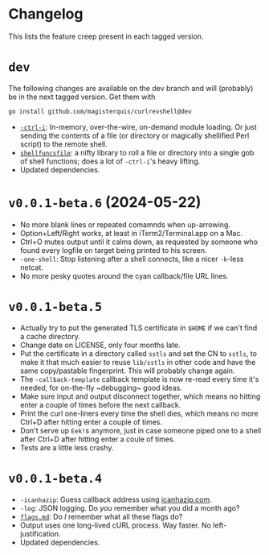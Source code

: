 Changelog
=========
This lists the feature creep present in each tagged version.

`dev`
=====
The following changes are available on the dev branch and will (probably) be
in the next tagged version.  Get them with
```sh
go install github.com/magisterquis/curlrevshell@dev
```
- [`-ctrl-i`](./flags#-ctrl-i): In-memory, over-the-wire, on-demand module
  loading.  Or just sending the contents of a file (or directory or magically
  shellified Perl script) to the remote shell.
- [`shellfuncsfile`](../lib/shellfuncsfile): a nifty library to roll a
  file or directory into a single gob of shell functions; does a lot of
  `-ctrl-i`'s heavy lifting.
- Updated dependencies.

`v0.0.1-beta.6` (2024-05-22)
============================
- No more blank lines or repeated comamnds when up-arrowing.
- Option+Left/Right works, at least in iTerm2/Terminal.app on a Mac.
- Ctrl+O mutes output until it calms down, as requested by someone who found
  every logfile on target being printed to his screen.
- `-one-shell`: Stop listening after a shell connects, like a nicer `-k`-less
  netcat.
- No more pesky quotes around the cyan callback/file URL lines.


`v0.0.1-beta.5`
===============
- Actually try to put the generated TLS certificate in `$HOME` if we can't find
  a cache directory.
- Change date on LICENSE, only four months late.
- Put the certificate in a directory called `sstls` and set the CN to `sstls`,
  to make it that much easier to reuse `lib/sstls` in other code and have the
  same copy/pastable fingerprint.  This will probably change again.
- The `-callback-template` callback template is now re-read every time it's
  needed, for on-the-fly ~debugging~ good ideas.
- Make sure input and output disconnect together, which means no hitting enter
  a couple of times before the next callback.
- Print the curl one-liners every time the shell dies, which means no more
  Ctrl+D after hitting enter a couple of times.
- Don't serve up `Eek!`s anymore, just in case someone piped one to a shell
  after Ctrl+D after hitting enter a coule of times.
- Tests are a little less crashy.


`v0.0.1-beta.4`
===============
- `-icanhazip`: Guess callback address using [icanhazip.com](https://icanhazip.com).
- `-log`: JSON logging.  Do _you_ remember what you did a month ago?
- [`flags.md`](./flags.md): Do _I_ remember what all these flags do?
- Output uses one long-lived cURL process.  Way faster.  No left-justification.
- Updated dependencies.

